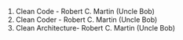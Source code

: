 1. Clean Code - Robert C. Martin (Uncle Bob)
2. Clean Coder - Robert C. Martin (Uncle Bob)
3. Clean Architecture- Robert C. Martin (Uncle Bob)